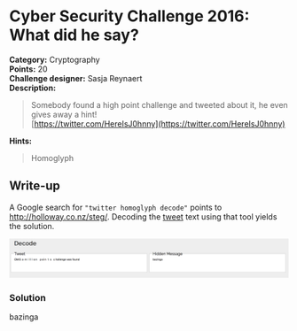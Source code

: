 # Cyber Security Challenge 2016: What did he say?

**Category:** Cryptography  
**Points:** 20  
**Challenge designer:** Sasja Reynaert  
**Description:**  
> Somebody found a high point challenge and tweeted about it, he even gives away a hint!  
[https://twitter.com/HereIsJ0hnny](https://twitter.com/HereIsJ0hnny)  

**Hints:**
> Homoglyph

## Write-up
A Google search for `"twitter homoglyph decode"` points to <http://holloway.co.nz/steg/>. Decoding the [tweet](https://twitter.com/HereIsJ0hnny/status/694255760402976768) text using that tool yields the solution.

![solution.png](images/solution.png)

### Solution
bazinga
